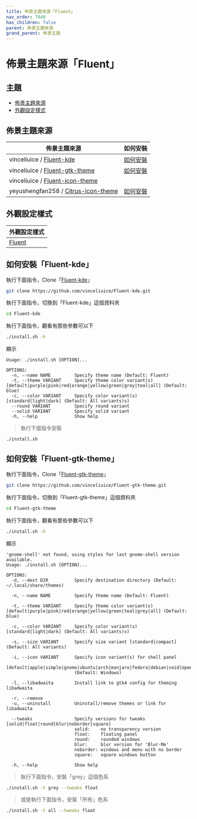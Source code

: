 ```yaml
---
title: 佈景主題來源「Fluent」
nav_order: 7040
has_children: false
parent: 佈景主題來源
grand_parent: 佈景主題
---
```



# 佈景主題來源「Fluent」




## 主題

* [佈景主題來源](#佈景主題來源)
* [外觀設定樣式](#外觀設定樣式)




## 佈景主題來源

| 佈景主題來源 | 如何安裝 |
| ---------- | ------- |
| vinceliuice / [Fluent-kde](https://github.com/vinceliuice/Fluent-kde) | [如何安裝](#如何安裝fluent-kde) |
| vinceliuice / [Fluent-gtk-theme](https://github.com/vinceliuice/Fluent-gtk-theme) | [如何安裝](#如何安裝fluent-gtk-theme) |
| vinceliuice / [Fluent-icon-theme](https://github.com/vinceliuice/Fluent-icon-theme) | |
| yeyushengfan258 / [Citrus-icon-theme](https://github.com/yeyushengfan258/Citrus-icon-theme) | [如何安裝](https://samwhelp.github.io/note-about-lingmo/read/subject/theme/source/Citrus.html#如何安裝citrus-icon-theme) |




## 外觀設定樣式

| 外觀設定樣式 |
| ---------- |
| [Fluent](https://samwhelp.github.io/note-about-lingmo/read/subject/style/recipe/Fluent.html) |




## 如何安裝「Fluent-kde」

執行下面指令，Clone「[Fluent-kde](https://github.com/vinceliuice/Fluent-kde)」

``` sh
git clone https://github.com/vinceliuice/Fluent-kde.git
```

執行下面指令，切換到「Fluent-kde」這個資料夾

``` sh
cd Fluent-kde
```

執行下面指令，觀看有那些參數可以下

``` sh
./install.sh -h
```

顯示

```
Usage: ./install.sh [OPTION]...

OPTIONS:
  -n, --name NAME         Specify theme name (Default: Fluent)
  -t, --theme VARIANT     Specify theme color variant(s) [default|purple|pink|red|orange|yellow|green|grey|teal|all] (Default: blue)
  -c, --color VARIANT     Specify color variant(s) [standard|light|dark] (Default: All variants)s)
  --round VARIANT         Specify round variant
  --solid VARIANT         Specify solid variant
  -h, --help              Show help
```

> 執行下面指令安裝

``` sh
./install.sh
```




## 如何安裝「Fluent-gtk-theme」

執行下面指令，Clone「[Fluent-gtk-theme](https://github.com/vinceliuice/Fluent-gtk-theme)」

``` sh
git clone https://github.com/vinceliuice/Fluent-gtk-theme.git
```

執行下面指令，切換到「Fluent-gtk-theme」這個資料夾

``` sh
cd Fluent-gtk-theme
```

執行下面指令，觀看有那些參數可以下

``` sh
./install.sh -h
```

顯示

```
'gnome-shell' not found, using styles for last gnome-shell version available.
Usage: ./install.sh [OPTION]...

OPTIONS:
  -d, --dest DIR          Specify destination directory (Default: ~/.local/share/themes)

  -n, --name NAME         Specify theme name (Default: Fluent)

  -t, --theme VARIANT     Specify theme color variant(s) [default|purple|pink|red|orange|yellow|green|teal|grey|all] (Default: blue)

  -c, --color VARIANT     Specify color variant(s) [standard|light|dark] (Default: All variants)s)

  -s, --size VARIANT      Specify size variant [standard|compact] (Default: All variants)

  -i, --icon VARIANT      Specify icon variant(s) for shell panel
                          [default|apple|simple|gnome|ubuntu|arch|manjaro|fedora|debian|void|opensuse|popos|mxlinux|zorin|endeavouros|tux|nixos]
                          (Default: Windows)

  -l, --libadwaita        Install link to gtk4 config for theming libadwaita

  -r, --remove
  -u, --uninstall         Uninstall/remove themes or link for libadwaita

  --tweaks                Specify versions for tweaks [solid|float|round|blur|noborder|square]
                          solid:    no transparency version
                          float:    floating panel
                          round:    rounded windows
                          blur:     blur version for 'Blur-Me'
                          noborder: windows and menu with no border
                          square:   square windows button

  -h, --help              Show help
```

> 執行下面指令，安裝「grey」這個色系

``` sh
./install.sh -t grey --tweaks float
```

> 或是執行下面指令，安裝「所有」色系

``` sh
./install.sh -t all --tweaks float
```
